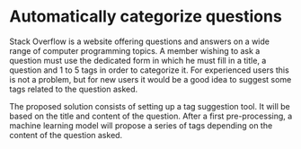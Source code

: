 # Automatically categorize questions

Stack Overflow is a website offering questions and answers on a wide range of computer programming topics. A member wishing to ask a question must use the dedicated form in which he must fill in a title, a question and 1 to 5 tags in order to categorize it. For experienced users this is not a problem, but for new users it would be a good idea to suggest some tags related to the question asked.

The proposed solution consists of setting up a tag suggestion tool. It will be based on the title and content of the question. After a first pre-processing, a machine learning model will propose a series of tags depending on the content of the question asked. 
